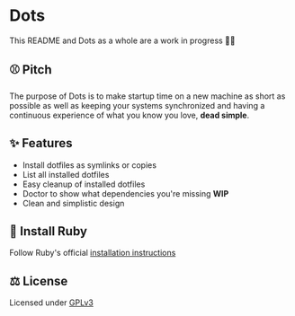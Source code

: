 # Dots

This README and Dots as a whole are a work in progress 👨‍💻

## ⚾ Pitch

The purpose of Dots is to make startup time on a new machine as short as possible as well as keeping your systems synchronized and having a continuous experience of what you know you love, **dead simple**.

## ✨ Features

- Install dotfiles as symlinks or copies
- List all installed dotfiles
- Easy cleanup of installed dotfiles
- Doctor to show what dependencies you're missing **WIP**
- Clean and simplistic design

## 💎 Install Ruby

Follow Ruby's official [installation instructions](https://www.ruby-lang.org/en/documentation/installation/)

## ⚖️ License

Licensed under [GPLv3](LICENSE)
